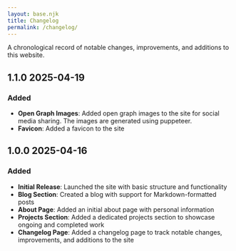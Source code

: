 ```yaml
---
layout: base.njk
title: Changelog
permalink: /changelog/
---
```


A chronological record of notable changes, improvements, and additions to this website.

## 1.1.0 <span class="changelog-date">2025-04-19</span>

### <span class="changelog-category added">Added</span>
- **Open Graph Images**: Added open graph images to the site for social media sharing. The images are generated using puppeteer.
- **Favicon**: Added a favicon to the site

## 1.0.0 <span class="changelog-date">2025-04-16</span>

### <span class="changelog-category added">Added</span>
- **Initial Release**: Launched the site with basic structure and functionality
- **Blog Section**: Created a blog with support for Markdown-formatted posts
- **About Page**: Added an initial about page with personal information
- **Projects Section**: Added a dedicated projects section to showcase ongoing and completed work
- **Changelog Page**: Added a changelog page to track notable changes, improvements, and additions to the site